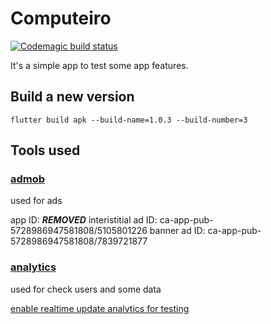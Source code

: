 # Computeiro

[![Codemagic build status](https://api.codemagic.io/apps/5cb165b1aef6f8001d732419/5cb165b1aef6f8001d732418/status_badge.svg)](https://codemagic.io/apps/5cb165b1aef6f8001d732419/5cb165b1aef6f8001d732418/latest_build)

It's a simple app to test some app features.

## Build a new version

```
flutter build apk --build-name=1.0.3 --build-number=3
```

## Tools used

### [admob](https://apps.admob.com/v2/apps/8852586496/adunits/list?_ga=2.111571204.1678589103.1555132940-411955671.1555132940)

used for ads

app ID: ***REMOVED***
interistitial ad ID: ca-app-pub-5728986947581808/5105801226
banner ad ID: ca-app-pub-5728986947581808/7839721877

### [analytics](https://console.firebase.google.com/u/0/project/computeiro-520c1/analytics/app/android:pineapple.tech.computeiro/overview%3Ft=1&cs=app.m.dashboard.overview&g=1)

used for check users and some data

[enable realtime update analytics for testing](https://support.google.com/firebase/answer/7201382?hl=pt&utm_id=ad&authuser=0)
